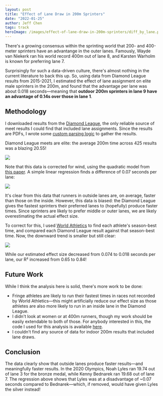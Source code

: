 ```yaml
---
layout: post
title: "Effect of Lane Draw in 200m Sprinters"
date: "2022-01-25"
author: Jeff Chen
tags: track
heroImage: /images/effect-of-lane-draw-in-200m-sprinters/diff_by_lane.png
---
```


There's a growing consensus within the sprinting world that 200- and 400-meter sprinters have an advantange in the outer lanes. Famously, Wayde van Niekerk ran his world record 400m out of lane 8, and Karsten Warholm is known for preferring lane 7.

Surprisingly for such a data-driven culture, there's almost nothing in the current literature to back this up. So, using data from Diamond League results from 2015-2021, I estimated the effect of lane assignment on elite male sprinters in the 200m, and found that the advantage per lane was about 0.018 seconds—meaning that **outdoor 200m sprinters in lane 9 have an advantage of 0.14s over those in lane 1**.

<!-- excerpt -->

## Methodology

I downloaded results from the [Diamond League](https://www.diamondleague.com/lists-results/archive/2015/), the only reliable source of meet results I could find that included lane assignments. Since the results are PDFs, I wrote some [custom parsing logic](https://github.com/jchen1/200m-lane-analysis/blob/master/src/lane_analysis/pdf.clj) to gather the results.

Diamond League meets are elite: the average 200m time across 425 results was a blazing 20.55!

![](/images/effect-of-lane-draw-in-200m-sprinters/box_by_lane.png)

Note that this data is corrected for wind, using the quadratic model from [this paper](https://www.tandfonline.com/doi/full/10.1080/17461391.2018.1480062). A simple linear regression finds a difference of 0.07 seconds per lane:

![](/images/effect-of-lane-draw-in-200m-sprinters/regression_by_lane.png)

It's clear from this data that runners in outside lanes are, on average, faster than those on the inside. However, this data is biased: the Diamond League gives the fastest sprinters their preferred lanes to (hopefully) produce faster times. Since sprinters are likely to prefer middle or outer lanes, we are likely overestimating the actual effect size.

To correct for this, I used [World Athletics](https://www.worldathletics.org/athletes) to find each athlete's season-best time, and compared each Diamond League result against that season-best time. Now, the downward trend is smaller but still clear:

![](/images/effect-of-lane-draw-in-200m-sprinters/diff_by_lane.png)

While our estimated effect size decreased from 0.074 to 0.018 seconds per lane, our R² increased from 0.65 to 0.84!

## Future Work

While I think the analysis here is solid, there's more work to be done:

- Fringe athletes are likely to run their fastest times in races not recorded by World Athletics—this might artificially reduce our effect size as those athletes are also more likely to run in an inside lane in the Diamond League.
- I didn't look at women or at 400m runners, though my work should be easily extendable to both of those. For anybody interested in this, the code I used for this analysis is available [here](https://github.com/jchen1/200m-lane-analysis).
- I couldn't find any source of data for indoor 200m results that included lane draws.

## Conclusion

The data clearly show that outside lanes produce faster results—and meaningfully faster results. In the 2020 Olympics, Noah Lyles ran 19.74 out of lane 3 for the bronze medal, while Kenny Bednarek ran 19.68 out of lane 7. The regression above shows that Lyles was at a disadvantage of ~0.07 seconds compared to Bednarek—which, if removed, would have given Lyles the silver instead!